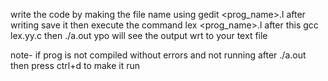 write the code by making the file name using gedit <prog_name>.l
after writing save it then execute the command lex <prog_name>.l
after this gcc lex.yy.c
then ./a.out
ypo will see the output wrt to your text file 

note- if prog is not compiled without errors and not running after ./a.out then press ctrl+d to make it run
